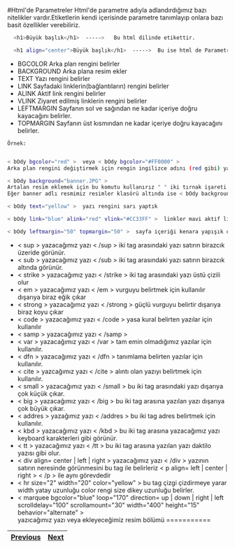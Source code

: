 #Html'de Parametreler
Html'de parametre adıyla adlandırdığımız bazı nitelikler vardır.Etiketlerin kendi içerisinde parametre tanımlayıp onlara bazı basit özellikler verebiliriz.
```sh
  <h1>Büyük başlık</h1>  ----->   Bu html dilinde etikettir.

  <h1 align="center">Büyük başlık</h1>  ----->  Bu ise html de Parametredir. 
```

* BGCOLOR Arka plan rengini belirler 
* BACKGROUND Arka plana resim ekler 
* TEXT Yazı rengini belirler 
* LINK Sayfadaki linklerin(bağlantıların) rengini belirler 
* ALINK Aktif link rengini belirler 
* VLINK Ziyaret edilmiş linklerin rengini belirler 
* LEFTMARGIN Sayfanın sol ve sağından ne kadar içeriye doğru kayacağını belirler. 
* TOPMARGIN Sayfanın üst kısmından ne kadar içeriye doğru kayacağını belirler. 

`Örnek:`
```sh

< bOdy bgcolor="red" >  veya < bOdy bgcolor="#FF0000" >  
Arka plan rengini değiştirmek için rengin ingilizce adını (red gibi) yada hexadecimal kodunu (#FF0000 gibi) girmeliyiz. Dikkat ettiyseniz hexadecimal kodu girerken kodun başına # işareti ekliyoruz Eğer kod kullanacaksak bu işareti kullanmalıyız yoksa yanlış olur.

< bOdy background="banner.JPG" >  
Artalan resim eklemek için bu komutu kullanırız " " iki tırnak işareti arasına resmin bulundugu yeri ,resmin adını ve resmin uzantısını yazarız "banner.JPG" örneğinde banner resmin adı JPG ise resmin uzantısı (türü) resim eğer html belgemiz ile aynı klasörde ise yolu yazmıyoruz 
Eğer banner adlı resmimiz resimler klasörü altında ise < bOdy background="resimler/banner.JPG" >  şeklinde belirtiyoruz. 

< bOdy text="yellow" >  yazı rengini sarı yaptık 

< bOdy link="blue" alink="red" vlink="#CC33FF" >  linkler mavi aktif link kırmızı ziyaret edilmiş linkler mor oldu. 

< bOdy leftmargin="50" topmargin="50" >  sayfa içeriği kenara yapışık olmadı belirttiğimiz miktarda içeriye kaydı.
```

* < sup > yazacağımız yazı < /sup >  iki tag arasındaki yazı satırın birazcık üzeride görünür.
* < sub >  yazacağımız yazı < /sub >  iki tag arasındaki yazı satırın birazcık altında görünür.
* < strike > yazacağımız yazı < /strike >  iki tag arasındaki yazı üstü çizili olur 
* < em > yazacağımız yazı < /em >  vurguyu belirtmek için kullanılır dışarıya biraz eğik çıkar 
* < strong > yazacağımız yazı < /strong >  güçlü vurguyu belirtir dışarıya biraz koyu çıkar 
* < code >  yazacağımız yazı < /code >  yasa kural belirten yazılar için kullanılır 
* < samp >  yazacağımız yazı < /samp >  
* < var >  yazacağımız yazı < /var >  tam emin olmadığımız yazılar için kullanılır. 
* < dfn >  yazacağımız yazı < /dfn >  tanımlama belirten yazılar için kullanılır. 
* < cite > yazcağımız yazı < /cite >  alıntı olan yazıyı belirtmek için kullanılır. 
* < small >  yazacağımız yazı < /small >  bu iki tag arasındaki yazı dışarıya çok küçük çıkar.
* < big > yazacağımız yazı < /big >  bu iki tag arasına yazılan yazı dışarıya çok büyük çıkar. 
* < addres > yazağımız yazı < /addres >  bu iki tag adres belirtmek için kullanılır. 
* < kbd >  yazacağımız yazı < /kbd >  bu iki tag arasına yazacağımız yazı keyboard karakterleri gibi görünür. 
* < tt > yazacağımız yazı < /tt >  bu iki tag arasına yazılan yazı daktilo yazısı gibi olur. 
* < div align= center | left | right > yazacağımız yazı < /div >  yazının satırın neresinde görünmesini bu tag ile belirleriz < p align= left | center | right  >  < /p >  ile aynı görevdedir 
* < hr size="2" width="20" color="yellow" > bu tag çizgi çizdirmeye yarar width yatay uzunluğu color rengi size dikey uzunluğu belirler. 
* < marquee bgcolor="blue" loop="170" direction= up | down | right | left scrolldelay="100" scrollamount="30" width="400" height="15" behavior="alternate"  >  
yazıcağımız yazı veya ekleyeceğimiz resim bölümü 
===========

[Previous](Etiketler.md)|[Next](OzelKarakterler)
-----|-----
